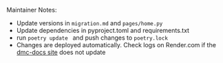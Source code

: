 Maintainer Notes:

- Update versions in `migration.md` and `pages/home.py`
- Update dependencies in pyproject.toml and requirements.txt
- run `poetry update ` and push changes to `poetry.lock`
- Changes are deployed automatically. Check logs on Render.com if the [dmc-docs site](https://www.dash-mantine-components.com/) does not update